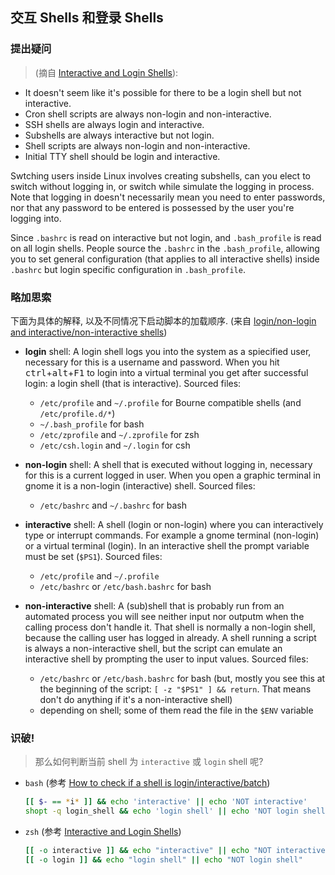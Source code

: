 ## 交互 Shells 和登录 Shells

### 提出疑问

> (摘自 [Interactive and Login Shells][gist-1]):

- It doesn't seem like it's possible for there to be a login shell but not interactive.
- Cron shell scripts are always non-login and non-interactive.
- SSH shells are always login and interactive.
- Subshells are always interactive but not login.
- Shell scripts are always non-login and non-interactive.
- Initial TTY shell should be login and interactive.

Swtching users inside Linux involves creating subshells, can you elect to switch
without logging in, or switch while simulate the logging in process. Note that
logging in doesn't necessarily mean you need to enter passwords, nor that any
password to be entered is possessed by the user you're logging into.

Since `.bashrc` is read on interactive but not login, and `.bash_profile` is read
on all login shells. People source the `.bashrc` in the `.bash_profile`, allowing
you to set general configuration (that applies to all interactive shells) inside
`.bashrc` but login specific configuration in `.bash_profile`.

### 略加思索

下面为具体的解释, 以及不同情况下启动脚本的加载顺序.
(来自 [login/non-login and interactive/non-interactive shells][se-170493])

* **login** shell: A login shell logs you into the system as a spiecified user,
  necessary for this is a username and password.
  When you hit <kbd>ctrl</kbd>+<kbd>alt</kbd>+<kbd>F1</kbd> to login into a
  virtual terminal you get after successful login: a login shell
  (that is interactive). Sourced files:
  * `/etc/profile` and `~/.profile` for Bourne compatible shells (and `/etc/profile.d/*`)
  * `~/.bash_profile` for bash
  * `/etc/zprofile` and `~/.zprofile` for zsh
  * `/etc/csh.login` and `~/.login` for csh

* **non-login** shell: A shell that is executed without logging in,
  necessary for this is a current logged in user.
  When you open a graphic terminal in gnome it is a non-login (interactive) shell.
  Sourced files:
  * `/etc/bashrc` and `~/.bashrc` for bash

* **interactive** shell: A shell (login or non-login) where you can
  interactively type or interrupt commands. For example a gnome terminal
  (non-login) or a virtual terminal (login). In an interactive shell the
  prompt variable must be set (`$PS1`). Sourced files:
  * `/etc/profile` and `~/.profile`
  * `/etc/bashrc` or `/etc/bash.bashrc` for bash

* **non-interactive** shell: A (sub)shell that is probably run from an
  automated process you will see neither input nor outputm when the calling
  process don't handle it. That shell is normally a non-login shell,
  because the calling user has logged in already.
  A shell running a script is always a non-interactive shell,
  but the script can emulate an interactive shell by prompting
  the user to input values. Sourced files:
  * `/etc/bashrc` or `/etc/bash.bashrc` for bash (but,
    mostly you see this at the beginning of the script:
    `[ -z "$PS1" ] && return`. That means don't do anything if it's a non-interactive shell)
  * depending on shell; some of them read the file in the `$ENV` variable

### 识破!

> 那么如何判断当前 shell 为 `interactive` 或 `login` shell 呢?

- `bash` (参考 [How to check if a shell is login/interactive/batch][se-26676])
  ```bash
  [[ $- == *i* ]] && echo 'interactive' || echo 'NOT interactive'
  shopt -q login_shell && echo 'login shell' || echo 'NOT login shell'
  ```
- `zsh` (参考 [Interactive and Login Shells][gist-1])
  ```bash
  [[ -o interactive ]] && echo "interactive" || echo "NOT interactive"
  [[ -o login ]] && echo "login shell" || echo "NOT login shell"
  ```

[gist-1]: https://gist.github.com/CMCDragonkai/33735c7fa6a2706462f2
[se-170493]: https://unix.stackexchange.com/a/170499
[se-26676]: https://unix.stackexchange.com/a/26782
